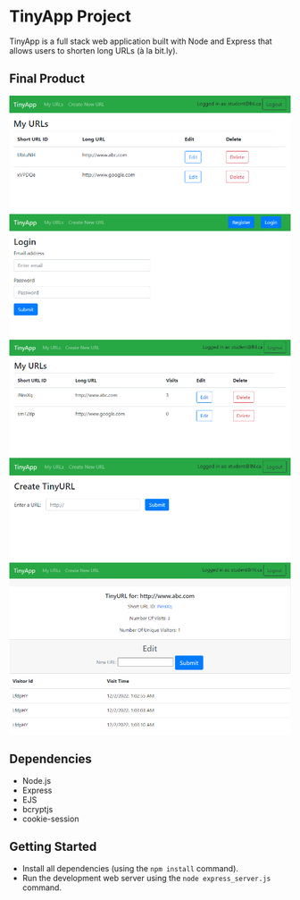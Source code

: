 # TinyApp Project

TinyApp is a full stack web application built with Node and Express that allows users to shorten long URLs (à la bit.ly).

## Final Product

!["Registration Page"](https://github.com/edwardkinglee/tinyapp/blob/master/images/index.png)
!["Login Page"](https://github.com/edwardkinglee/tinyapp/blob/master/images/login.png)
!["Url Index Page"](https://github.com/edwardkinglee/tinyapp/blob/master/images/myurls.png)
!["Create New Url Page"](https://github.com/edwardkinglee/tinyapp/blob/master/images/url.png)
!["Edit"](https://github.com/edwardkinglee/tinyapp/blob/master/images/edit.png)
## Dependencies

- Node.js
- Express
- EJS
- bcryptjs
- cookie-session

## Getting Started

- Install all dependencies (using the `npm install` command).
- Run the development web server using the `node express_server.js` command.